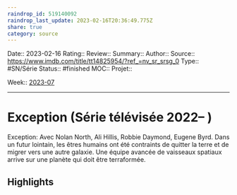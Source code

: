 ```yaml
---
raindrop_id: 519140092
raindrop_last_update: 2023-02-16T20:36:49.775Z
share: true
category: source
---
```


Date:: 2023-02-16
Rating::
Review:: 
Summary:: 
Author::
Source:: https://www.imdb.com/title/tt14825954/?ref_=nv_sr_srsg_0
Type:: #SN/Série 
Status:: #finished 
MOC::
Projet:: 

Week:: [2023-07](2023-07.md)

***
# Exception (Série télévisée 2022– )

Exception: Avec Nolan North, Ali Hillis, Robbie Daymond, Eugene Byrd. Dans un futur lointain, les êtres humains ont été contraints de quitter la terre et de migrer vers une autre galaxie. Une équipe avancée de vaisseaux spatiaux arrive sur une planète qui doit être terraformée.

## Highlights


